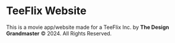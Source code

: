 # TeeFlix Website

This is a movie app/website made for a TeeFlix Inc. by **The Design Grandmaster** &copy; 2024. All Rights Reserved.

